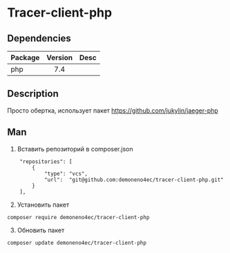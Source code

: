 # Tracer-client-php

## Dependencies

| Package | Version | Desc |
| --------|:-------:| ----:|
| php     | 7.4     |      |

## Description

Просто обертка, использует пакет
https://github.com/jukylin/jaeger-php

## Man

1. Вставить репозиторий в composer.json

```text
    "repositories": [
        {
            "type": "vcs",
            "url":  "git@github.com:demoneno4ec/tracer-client-php.git"
        }
    ],
```

2. Установить пакет

```shell
composer require demoneno4ec/tracer-client-php
```

3. Обновить пакет
```shell
composer update demoneno4ec/tracer-client-php
```